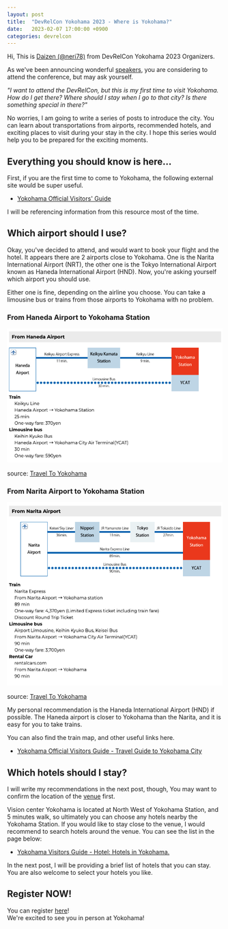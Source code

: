 ```yaml
---
layout: post
title:  "DevRelCon Yokohama 2023 - Where is Yokohama?"
date:   2023-02-07 17:00:00 +0900
categories: devrelcon
---
```


Hi, This is [Daizen (@neri78)][neri78] from DevRelCon Yokohama 2023 Organizers.

As we've been announcing wonderful [speakers][speakers], you are considering to attend the conference, but may ask yourself.   
  
*"I want to attend the DevRelCon, but this is my first time to visit Yokohama. How do I get there? Where should I stay when I go to that city? Is there something special in there?"*

No worries, I am going to write a series of posts to introduce the city. You can learn about transportations from airports, recommended hotels, and exciting places to visit during your stay in the city. I hope this series would help you to be prepared for the exciting moments.

## Everything you should know is here...

First, if you are the first time to come to Yokohama, the following external site would be super useful.

- [Yokohama Official Visitors' Guide][yokohama-guide]

I will be referencing information from this resource most of the time.

## Which airport should I use?

Okay, you've decided to attend, and would want to book your flight and the hotel. It appears there are 2 airports close to Yokohama. One is the Narita International Airport (NRT), the other one is the Tokyo International Airport known as Haneda International Airport (HND). Now, you're asking yourself which airport you should use. 

Either one is fine, depending on the airline you choose. You can take a limousine bus or trains from those airports to Yokohama with no problem.

### From Haneda Airport to Yokohama Station

<img src="/assets/images/posts/haneda-to-yokohama.png" style="width: 800px;" />

source: [Travel To Yokohama][airports-to-yokohama]


### From Narita Airport to Yokohama Station

<img src="/assets/images/posts/narita-to-yokohama.png" style="width: 800px;" />

source: [Travel To Yokohama][airports-to-yokohama]


My personal recommendation is the Haneda International Airport (HND) if possible. The Haneda airport is closer to Yokohama than the Narita, and it is easy for you to take trains.

You can also find the train map, and other useful links here.

- [Yokohama Official Visitors Guide - Travel Guide to Yokohama City][airports-to-yokohama]


## Which hotels should I stay?

I will write my recommendations in the next post, though, You may want to confirm the location of the [venue][venue] first.

Vision center Yokohama is located at North West of Yokohama Station, and 5 minutes walk, so ultimately you can choose any hotels nearby the Yokohama Station. If you would like to stay close to the venue, I would recommend to search hotels around the venue. You can see the list in the page below:

- [Yokohama Visitors Guide - Hotel: Hotels in Yokohama.][hotels]

In the next post, I will be providing a brief list of hotels that you can stay. You are also welcome to select your hotels you like.


## Register NOW!

You can register [here][register]!   
We're excited to see you in person at Yokohama!

[neri78]: /organizers/neri/
[speakers]: /#speakers
[yokohama-guide]: https://www.yokohamajapan.com/
[airports-to-yokohama]: https://www.yokohamajapan.com/information/travel-to-yokohama/
[venue]: /#venue
[hotels]: https://hotel-area6.yokohamajapan.com/searchresults.en-us.html?aid=808207&label=MegaMenu&sid=9eff25b3c538932565c536a827a25765&atlas_src=lp_map&dest_id=-248593&dest_type=city&;map=1#map_opened
[register]: https://ti.to/devrelcon-tokyo/yokohama-2023
